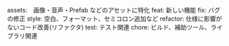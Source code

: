 assets:　画像・音声・Prefab などのアセットに特化
feat: 新しい機能
fix: バグの修正
style: 空白、フォーマット、セミコロン追加など
refactor: 仕様に影響がないコード改善(リファクタ)
test: テスト関連
chore: ビルド、補助ツール、ライブラリ関連
